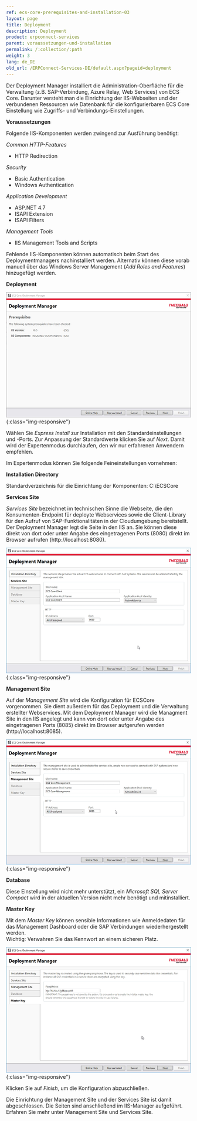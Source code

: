 ```yaml
---
ref: ecs-core-prerequisites-and-installation-03
layout: page
title: Deployment
description: Deployment
product: erpconnect-services
parent: voraussetzungen-und-installation
permalink: /:collection/:path
weight: 3
lang: de_DE
old_url: /ERPConnect-Services-DE/default.aspx?pageid=deployment
---
```


Der Deployment Manager installiert die Administration-Oberfläche für die Verwaltung (z.B. SAP-Verbindung, Azure Relay, Web Services) von ECS Core. 
Darunter versteht man die Einrichtung der IIS-Webseiten und der verbundenen Ressourcen wie Datenbank für die konfigurierbaren ECS Core Einstellung wie Zugriffs- und Verbindungs-Einstellungen.

**Voraussetzungen**

Folgende IIS-Komponenten werden zwingend zur Ausführung benötigt:

*Common HTTP-Features*
- HTTP Redirection

*Security*
- Basic Authentication
- Windows Authentication

*Application Development*
- ASP.NET 4.7
- ISAPI Extension
- ISAPI Filters

*Management Tools*
- IIS Management Tools and Scripts


Fehlende IIS-Komponenten können automatisch beim Start des Deploymentmanagers nachinstalliert werden. Alternativ können diese vorab manuell über das Windows Server Management (*Add Roles and Features*) hinzugefügt werden.

**Deployment**

![ecscore-deploymentmanager-1.jpg](/img/content/ecscore-deploymentmanager-1.jpg){:class="img-responsive"}

Wählen Sie *Express Install* zur Installation mit den Standardeinstellungen und -Ports. Zur Anpassung der Standardwerte klicken Sie auf *Next*. Damit wird der Expertenmodus durchlaufen, den wir nur erfahrenen Anwendern empfehlen.  

Im Expertenmodus können Sie folgende Feineinstellungen vornehmen:

**Installation Directory**

Standardverzeichnis für die Einrichtung der Komponenten: C:\ECSCore

**Services Site**

*Services Site* bezeichnet im technischen Sinne die Webseite, die den Konsumenten-Endpoint für deployte Webservices sowie die Client-Library für den Aufruf von SAP-Funktionalitäten in der Cloudumgebung bereitstellt.<br>
Der Deployment Manager legt die Seite in den IIS an. Sie können diese direkt von dort oder unter Angabe des eingetragenen Ports (8080) direkt im Browser aufrufen (http://localhost:8080).


![ecscore-deploymentmanager-2.jpg](/img/content/ecscore-deploymentmanager-2.jpg){:class="img-responsive"}

**Management Site**

Auf der *Management Site* wird die Konfiguration für ECSCore vorgenommen. Sie dient außerdem für das Deployment und die Verwaltung erstellter Webservices. Mit dem Deployment Manager wird die Managment Site in den IIS angelegt und kann von dort oder unter Angabe des eingetragenen Ports (8085) direkt im Browser aufgerufen werden (http://localhost:8085).


![ecscore-deploymentmanager-3.jpg](/img/content/ecscore-deploymentmanager-3.jpg){:class="img-responsive"}

**Database**

Diese Einstellung wird nicht mehr unterstützt, ein *Microsoft SQL Server Compact* wird in der aktuellen Version nicht mehr benötigt und mitinstalliert. 

**Master Key**

Mit dem *Master Key* können sensible Informationen wie Anmeldedaten für das Management Dashboard oder die SAP Verbindungen wiederhergestellt werden.<br>
Wichtig: Verwahren Sie das Kennwort an einem sicheren Platz.

![ecscore-deploymentmanager-4.jpg](/img/content/ecscore-deploymentmanager-4.jpg){:class="img-responsive"}

Klicken Sie auf *Finish*, um die Konfiguration abzuschließen.

Die Einrichtung der Management Site und der Services Site ist damit abgeschlossen. Die Seiten sind anschließend im IIS-Manager aufgeführt.
Erfahren Sie mehr unter Management Site und Services Site. 
